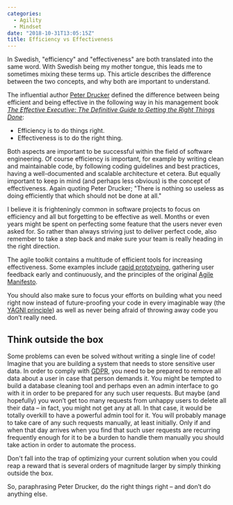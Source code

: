 ```yaml
---
categories:
  - Agility
  - Mindset
date: "2018-10-31T13:05:15Z"
title: Efficiency vs Effectiveness
---
```


In Swedish, "efficiency" and "effectiveness" are both translated into the same word. With Swedish being my mother tongue, this leads me to sometimes mixing these terms up. This article describes the difference between the two concepts, and why both are important to understand.

The influential author [Peter Drucker](https://en.wikipedia.org/wiki/Peter_Drucker) defined the difference between being efficient and being effective in the following way in his management book _[The Effective Executive: The Definitive Guide to Getting the Right Things Done](https://www.goodreads.com/book/show/48019.The_Effective_Executive)_:

- Efficiency is to do things right.
- Effectiveness is to do the right thing.

Both aspects are important to be successful within the field of software engineering. Of course efficiency is important, for example by writing clean and maintainable code, by following coding guidelines and best practices, having a well-documented and scalable architecture et cetera. But equally important to keep in mind (and perhaps less obvious) is the concept of effectiveness. Again quoting Peter Drucker; "There is nothing so useless as doing efficiently that which should not be done at all."

I believe it is frighteningly common in software projects to focus on efficiency and all but forgetting to be effective as well. Months or even years might be spent on perfecting some feature that the users never even asked for. So rather than always striving just to deliver perfect code, also remember to take a step back and make sure your team is really heading in the right direction.

The agile toolkit contains a multitude of efficient tools for increasing effectiveness. Some examples include [rapid prototyping](https://www.developer.com/design/the-need-for-rapid-prototyping-in-an-agile-age.html), gathering user feedback early and continuously, and the principles of the original [Agile Manifesto](http://agilemanifesto.org/principles.html).

You should also make sure to focus your efforts on building what you need right now instead of future-proofing your code in every imaginable way (the [YAGNI principle](https://en.wikipedia.org/wiki/You_aren%27t_gonna_need_it)) as well as never being afraid of throwing away code you don’t really need.

## Think outside the box

Some problems can even be solved without writing a single line of code! Imagine that you are building a system that needs to store sensitive user data. In order to comply with [GDPR](https://en.wikipedia.org/wiki/General_Data_Protection_Regulation), you need to be prepared to remove all data about a user in case that person demands it. You might be tempted to build a database cleaning tool and perhaps even an admin interface to go with it in order to be prepared for any such user requests. But maybe (and hopefully) you won’t get too many requests from unhappy users to delete all their data – in fact, you might not get any at all. In that case, it would be totally overkill to have a powerful admin tool for it. You will probably manage to take care of any such requests manually, at least initially. Only if and when that day arrives when you find that such user requests are recurring frequently enough for it to be a burden to handle them manually you should take action in order to automate the process.

Don't fall into the trap of optimizing your current solution when you could reap a reward that is several orders of magnitude larger by simply thinking outside the box.

So, paraphrasing Peter Drucker, do the right things right – and don’t do anything else.
